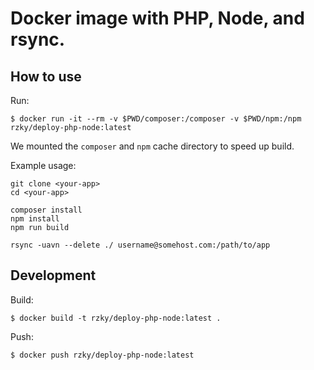 # Docker image with PHP, Node, and rsync.

## How to use

Run:

    $ docker run -it --rm -v $PWD/composer:/composer -v $PWD/npm:/npm rzky/deploy-php-node:latest

We mounted the `composer` and `npm` cache directory to speed up build.

Example usage:

    git clone <your-app>
    cd <your-app>
    
    composer install
    npm install
    npm run build

    rsync -uavn --delete ./ username@somehost.com:/path/to/app

## Development

Build:

    $ docker build -t rzky/deploy-php-node:latest .

Push:

    $ docker push rzky/deploy-php-node:latest

